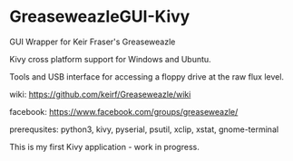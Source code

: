 # GreaseweazleGUI-Kivy

GUI Wrapper for Keir Fraser's Greaseweazle

Kivy cross platform support for Windows and Ubuntu.
 
Tools and USB interface for accessing a floppy drive at the raw flux level.

wiki: https://github.com/keirf/Greaseweazle/wiki

facebook: https://www.facebook.com/groups/greaseweazle/

prerequsites: python3, kivy, pyserial, psutil, xclip, xstat, gnome-terminal

This is my first Kivy application - work in progress.
 